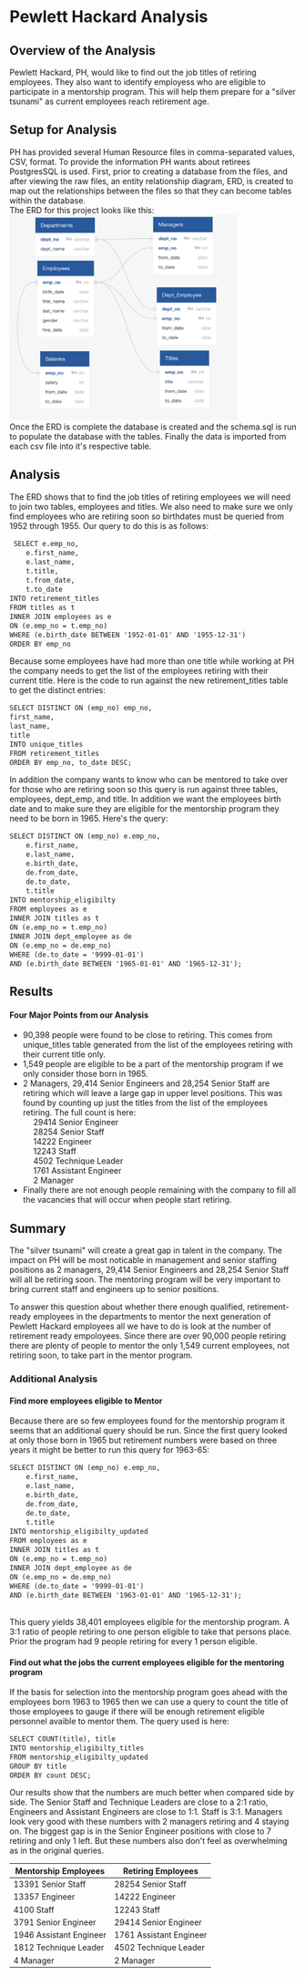 # Pewlett Hackard Analysis
 
## Overview of the Analysis
Pewlett Hackard, PH, would like to find out the job titles of retiring employees.  They also want to identify employess who are eligible to participate in a mentorship program.  This will help them prepare for a "silver tsunami" as current employees reach retirement age.

## Setup for Analysis
PH has provided several Human Resource files in comma-separated values, CSV, format.  To provide the information PH wants about retirees PostgresSQL is used.  First, prior to creating a database from the files, and after viewing the raw files, an entity relationship diagram, ERD, is created to map out the relationships between the files so that they can become tables within the database.<br>
The ERD for this project looks like this:  <br>
<img src="https://github.com/linb960/Pewlett-Hackard-Analysis/blob/main/EmployeeDB.png" width="400" height="360"/>
<br>
Once the ERD is complete the database is created and the schema.sql is run to populate the database with the tables.  Finally the data is imported from each csv file into it's respective table. 

## Analysis
The ERD shows that to find the job titles of retiring employees we will need to join two tables, employees and titles.   We also need to make sure we only find employees who are retiring soon so birthdates must be queried from 1952 through 1955.  Our query to do this is as follows:
```
 SELECT e.emp_no,
	e.first_name,
	e.last_name,
	t.title,
	t.from_date,
	t.to_date
INTO retirement_titles
FROM titles as t
INNER JOIN employees as e
ON (e.emp_no = t.emp_no)
WHERE (e.birth_date BETWEEN '1952-01-01' AND '1955-12-31')
ORDER BY emp_no
```
Because some employees have had more than one title while working at PH the company needs to get the list of the employees retiring with their current title. Here is the code to run against the new retirement_titles table to get the distinct entries:
```
SELECT DISTINCT ON (emp_no) emp_no,
first_name,
last_name,
title
INTO unique_titles
FROM retirement_titles
ORDER BY emp_no, to_date DESC;
```

In addition the company wants to know who can be mentored to take over for those who are retiring soon so this query is run against three tables, employees, dept_emp, and title.  In addition we want the employees birth date and to make sure they are eligible for the mentorship program they need to be born in 1965.  Here's the query:
```
SELECT DISTINCT ON (emp_no) e.emp_no,
	e.first_name,
	e.last_name,
	e.birth_date,
	de.from_date,
	de.to_date,
	t.title	
INTO mentorship_eligibilty
FROM employees as e
INNER JOIN titles as t
ON (e.emp_no = t.emp_no)
INNER JOIN dept_employee as de
ON (e.emp_no = de.emp_no)
WHERE (de.to_date = '9999-01-01')
AND (e.birth_date BETWEEN '1965-01-01' AND '1965-12-31');
```
## Results
#### Four Major Points from our Analysis
* 90,398 people were found to be close to retiring.  This comes from unique_titles table generated from the list of the employees retiring with their current title only.
* 1,549 people are eligible to be a part of the mentorship program if we only consider those born in 1965.
* 2 Managers, 29,414 Senior Engineers and 28,254 Senior Staff are retiring which will leave a large gap in upper level positions.  This was found by counting up just the titles from the list of the employees retiring. The full count is here:<br>
&emsp;	29414	Senior Engineer<br>
&emsp;	28254	Senior Staff<br>
&emsp;	14222	Engineer<br>
&emsp;	12243	Staff<br>
&emsp;	4502	Technique Leader<br>
&emsp;	1761	Assistant Engineer<br>
&emsp;	2	Manager<br>
* Finally there are not enough people remaining with the company to fill all the vacancies that will occur when people start retiring.

## Summary
The "silver tsunami" will create a great gap in talent in the company.  The impact on PH will be most noticable in management and senior staffing positions as 2 managers, 29,414 Senior Engineers and 28,254 Senior Staff will all be retiring soon.  The mentoring program will be very important to bring current staff and engineers up to senior positions.  

To answer this question about whether there enough qualified, retirement-ready employees in the departments to mentor the next generation of Pewlett Hackard employees all we have to do is look at the number of retirement ready empoloyees.  Since there are over 90,000 people retiring there are plenty of people to mentor the only 1,549 current employees, not retiring soon, to take part in the mentor program.

### Additional Analysis
#### Find more employees eligible to Mentor
Because there are so few employees found for the mentorship program it seems that an additional query should be run.  Since the first query looked at only those born in 1965 but retirement numbers were based on three years it might be better to run this query for 1963-65:<br>
```
SELECT DISTINCT ON (emp_no) e.emp_no,
	e.first_name,
	e.last_name,
	e.birth_date,
	de.from_date,
	de.to_date,
	t.title	
INTO mentorship_eligibilty_updated
FROM employees as e
INNER JOIN titles as t
ON (e.emp_no = t.emp_no)
INNER JOIN dept_employee as de
ON (e.emp_no = de.emp_no)
WHERE (de.to_date = '9999-01-01')
AND (e.birth_date BETWEEN '1963-01-01' AND '1965-12-31');
```
<br>
This query yields 38,401 employees eligible for the mentorship program.   A 3:1 ratio of people retiring to one person eligible to take that persons place.  Prior the program had 9 people retiring for every 1 person eligible.

#### Find out what the jobs the current employees eligible for the mentoring program
If the basis for selection into the mentorship program goes ahead with the employees born 1963 to 1965 then we can use a query to count the title of those employees to gauge if there will be enough retirement eligible personnel avaible to mentor them.  The query used is here:

```
SELECT COUNT(title), title
INTO mentorship_eligibilty_titles
FROM mentorship_eligibilty_updated
GROUP BY title
ORDER BY count DESC;
```
Our results show that the numbers are much better when compared side by side.  The Senior Staff and Technique Leaders are close to a 2:1 ratio, Engineers and Assistant Engineers are close to 1:1.  Staff is 3:1.  Managers look very good with these numbers with 2 managers retiring and 4 staying on.  The biggest gap is in the Senior Engineer positions with close to 7 retiring and only 1 left.  But these numbers also don't feel as overwhelming as in the original queries.<br>

|Mentorship Employees |	Retiring Employees |
|---------------------|--------------------|	
|13391	Senior Staff |	28254	Senior Staff|
|13357	Engineer |	14222	Engineer|
|4100	Staff	|	12243	Staff|
|3791	Senior Engineer| 29414	Senior Engineer|
|1946	Assistant Engineer| 1761	Assistant Engineer|
|1812	Technique Leader| 4502	Technique Leader|
|4	Manager |	2 Manager|
